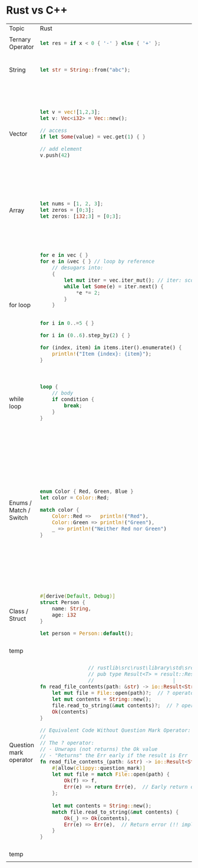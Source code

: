 # Rust vs C++

<table>

<tr>
<td> Topic </td> <td> Rust </td> <td> C++ </td>
</tr>





<!-- ----------------------------------------------------- -->
<tr>

<td> Ternary Operator </td>

<td>

```rust
let res = if x < 0 { '-' } else { '+' };
```

</td>
<td>
    
```cpp
char ch = x < 0 ? '-' : '+';
```
</td>
</tr>


<!-- ----------------------------------------------------- -->
<tr>

<td> String </td>

<td>

```rust
let str = String::from("abc");
```

</td>
<td>
    
```cpp
string greeting = "Hello";
char str[] = "C++";
char str[4] = {'C','+','+','\0'};
```
</td>
</tr>


<!-- ----------------------------------------------------- -->
<tr>

<td> Vector </td>

<td>

```rust
let v = vec![1,2,3];
let v: Vec<i32> = Vec::new();

// access
if let Some(value) = vec.get(1) { }

// add element
v.push(42)
```

</td>
<td>
    
```cpp
std::vector v = {1, 2, 3};
std::vector<int> v = {1, 2, 3};

// safe access: 
// (note: use vec[] if fast access needed)
try {
    int value = vec.at(0); // OK
} catch (const std::out_of_range& err) {
    std::cerr << "err: " << err.what() << "\n";
}

// add element
v.push_back(42)
```
</td>
</tr>

<!-- ----------------------------------------------------- -->
<tr>

<td> Array </td>

<td>

```rust
let nums = [1, 2, 3];
let zeros = [0;3];
let zeros: [i32;3] = [0;3]; 
```

</td>
<td>
    
```cpp
std::array<int, 3> arr = {1, 2, 3};
// avoid raw arrays:
int arr[3] = {1,2,3}; // arr:0x7fff1b72911c
size_t arr_len = sizeof(arr) / sizeof(arr[0]); // 12/4=3

std::array<std::array<int,2>,2> arr = {{ {{1,2}}, {{3,4}} }};
int arr[3][2] = { {1,2}, {3,4}, {5,6} };
```
</td>
</tr>


<!-- ----------------------------------------------------- -->
<tr>

<td> for loop </td>

<td>

```rust

for e in vec { }
for e in &vec { } // loop by reference 
    // desugars into:
    {
        let mut iter = vec.iter_mut(); // iter: scoped mutable borrow
        while let Some(e) = iter.next() {
            *e *= 2;
        }
    }


for i in 0..=5 { }

for i in (0..6).step_by(2) { }

for (index, item) in items.iter().enumerate() {
    println!("Item {index}: {item}");
}
```

</td>
<td>
    
```cpp

for(int e : vec) { } 

for (int i = 0; i < 5; ++i) { }

for (int i = 0; i < 6; i+=2) { }
```
</td>
</tr>


<!-- ----------------------------------------------------- -->


<tr>

<td> while loop </td>

<td>

```rust
loop {
    // body
    if condition {
        break;
    }
}
```

</td>
<td>
    
```cpp
while (cntr < 10>) {
    std::cout << i << " ";
    ++cntr;
}   

do {
    // body
} while (condition);
```
</td>
</tr>



<!-- ----------------------------------------------------- -->
<tr>

<td> Enums / Match / Switch </td>

<td>

```rust

enum Color { Red, Green, Blue }
let color = Color::Red;

match color {
    Color::Red =>   println!("Red"),
    Color::Green => println!("Green"),
    _ => println!("Neither Red nor Green")
}
```

</td>
<td>
    
```cpp
// both has, by default, int underlying type
// 1
enum Num { Zero, One };
// 2. strongly typed scoped enum (no implicit conversion to int)
enum class Num { Zero, One };
enum class Num: uint8_t { Zero, One };

auto c = Num::Zero;

switch (c) {
    case Color::Red:
        std::cout << "Red\n";
        break;
    case Color::Green:
        std::cout << "Green\n";
        break;
    case Color::Blue:
        std::cout << "Blue\n";
        break;
    default:
        std::cout << "Error";
}
```
</td>
</tr>






<!-- ----------------------------------------------------- -->
<tr>
<td> Class / Struct </td>

<td>

```rust
#[derive(Default, Debug)]
struct Person {
    name: String,
    age: i32
}

let person = Person::default();

```

</td>

<td>
    
```cpp
class Person {
    string name;
    int age;
};

Person person;
```
</td>
</tr>



<!-- ----------------------------------------------------- -->
<tr>
<td> temp </td>

<td>

```rust


```

</td>

<td>
    
```cpp


```
</td>
</tr>


<!-- ----------------------------------------------------- -->
<tr>
<td> Question mark operator </td>

<td>

```rust
                // rustlib\src\rust\library\std\src\io\error.rs:
                // pub type Result<T> = result::Result<T, Error>;
                //                          |
fn read_file_contents(path: &str) -> io::Result<String> {
    let mut file = File::open(path)?;  // ? operator
    let mut contents = String::new();
    file.read_to_string(&mut contents)?;  // ? operator
    Ok(contents)
}

// Equivalent Code Without Question Mark Operator:
//
// The ? operator:
// - Unwraps (not returns) the Ok value
// - "Returns" the Err early if the result is Err
fn read_file_contents_(path: &str) -> io::Result<String> {
    #[allow(clippy::question_mark)]
    let mut file = match File::open(path) {
        Ok(f) => f,
        Err(e) => return Err(e),  // Early return on error
    };
    
    let mut contents = String::new();
    match file.read_to_string(&mut contents) {
        Ok(_) => Ok(contents),
        Err(e) => Err(e),  // Return error (!! implicit return here)
    }
}
```

</td>

<td>
    
```cpp


```
</td>
</tr>


<!-- ----------------------------------------------------- -->
<tr>
<td> temp </td>

<td>

```rust


```

</td>

<td>
    
```cpp


```
</td>
</tr>


<!-- ----------------------------------------------------- -->


</table>


